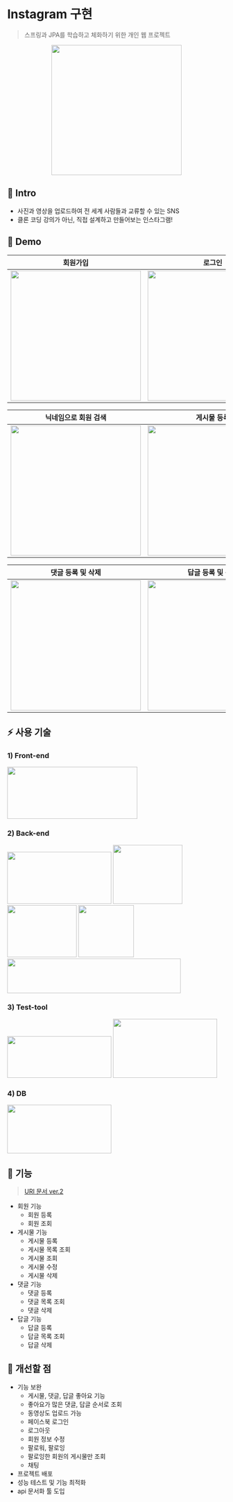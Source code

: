 # Instagram 구현
> 스프링과 JPA를 학습하고 체화하기 위한 개인 웹 프로젝트
<p align="center"><img src="https://user-images.githubusercontent.com/87891581/165957434-b4f0ae25-853a-4757-aa2e-6a9386edd949.png" width="300" height="300"></p>

## :bookmark: Intro
- 사진과 영상을 업로드하여 전 세계 사람들과 교류할 수 있는 SNS
- 클론 코딩 강의가 아닌, 직접 설계하고 만들어보는 인스타그램!

## :eyes: Demo
|회원가입|로그인|게시물 더보기|
|:--:|:--:|:--:|
|<img src="https://user-images.githubusercontent.com/87891581/166108709-0b3d10bb-ac69-48ca-b46b-e4923a132e22.gif" width="300" height="300">|<img src="https://user-images.githubusercontent.com/87891581/166108738-fae2f9d1-bfca-4422-a56e-e690ff961fdd.gif" width="300" height="300">|<img src="https://user-images.githubusercontent.com/87891581/166108747-b13fbfaf-649f-4ab0-92e5-dcfce4252e43.gif" width="300" height="300">|

|닉네임으로 회원 검색|게시물 등록|게시물 수정|
|:--:|:--:|:--:|
|<img src="https://user-images.githubusercontent.com/87891581/166108753-fd2308e3-f32e-46c5-a984-76a5b48b6fbd.gif" width="300" height="300">|<img src="https://user-images.githubusercontent.com/87891581/166108741-0705ce3f-3552-4371-9836-3e9d4b5f88b1.gif" width="300" height="300">|<img src="https://user-images.githubusercontent.com/87891581/166108740-b6e3a5ba-2fd8-430d-b69b-c2f055cdea78.gif" width="300" height="300">|

|댓글 등록 및 삭제|답글 등록 및 삭제|
|:--:|:--:|
|<img src="https://user-images.githubusercontent.com/87891581/166108745-4f148f7e-fa8f-41b5-a2e3-83ebff3cb52c.gif" width="300" height="300">|<img src="https://user-images.githubusercontent.com/87891581/166108731-e702bcf4-de5f-41f2-a9ff-37b2dbc8536d.gif" width="300" height="300">|

## :zap: 사용 기술
### 1) Front-end
<img src="https://user-images.githubusercontent.com/87891581/166086949-46111f07-3993-4dfa-8bb2-7eb2866413eb.png" width="300" height="120">

### 2) Back-end
<p><img src="https://user-images.githubusercontent.com/87891581/166086436-e20beed0-87d8-4a0f-9e9b-ae9f6f79af62.png" width="240" height="120">
<img src="https://user-images.githubusercontent.com/87891581/166087033-0e221fdf-c173-433e-8c59-b6750bce0819.png" width="160" height="136">
<img src="https://user-images.githubusercontent.com/87891581/166087060-6a3fc7f9-be74-4acc-bca1-6a6a123e7fdb.png" width="160" height="120">
<img src="https://user-images.githubusercontent.com/87891581/166087991-0960cc93-565e-45aa-9cf3-fc47673a8b93.png" width="128" height="120">
<img src="https://user-images.githubusercontent.com/87891581/166111098-c9433ac8-1a44-4bb9-9830-1300a23bed2a.png" width="400" height="80"><p>

### 3) Test-tool
<p><img src="https://user-images.githubusercontent.com/87891581/166087841-5dfe4e7a-7d9e-45af-a540-4d181c282308.png" width="240" height="96">
<img src="https://user-images.githubusercontent.com/87891581/166087801-e395615e-2440-4957-8c07-abb2897266eb.png" width="240" height="136"></p>

### 4) DB
<img src="https://user-images.githubusercontent.com/87891581/166086786-043fb80f-ea2f-461a-9da5-9e72e4c770d1.png" width="240" height="112">

## :page_facing_up: 기능
> [URI 문서 ver.2](https://github.com/JunYoung-C/Instagram/wiki/URI-%EB%AC%B8%EC%84%9C-ver.2)

- 회원 기능
  - 회원 등록
  - 회원 조회
- 게시물 기능
  - 게시물 등록
  - 게시물 목록 조회
  - 게시물 조회
  - 게시물 수정
  - 게시물 삭제
- 댓글 기능
  - 댓글 등록
  - 댓글 목록 조회
  - 댓글 삭제
- 답글 기능
  - 답글 등록
  - 답글 목록 조회
  - 답글 삭제

## :wrench: 개선할 점
- 기능 보완
  - 게시물, 댓글, 답글 좋아요 기능
  - 좋아요가 많은 댓글, 답글 순서로 조회
  - 동영상도 업로드 가능
  - 페이스북 로그인
  - 로그아웃
  - 회원 정보 수정
  - 팔로워, 팔로잉
  - 팔로잉한 회원의 게시물만 조회
  - 채팅
- 프로젝트 배포
- 성능 테스트 및 기능 최적화
- api 문서화 툴 도입






